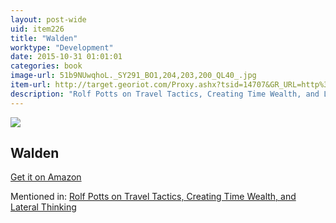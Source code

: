```yaml
---
layout: post-wide
uid: item226
title: "Walden"
worktype: "Development"
date: 2015-10-31 01:01:01
categories: book
image-url: 51b9NUwqhoL._SY291_BO1,204,203,200_QL40_.jpg
item-url: http://target.georiot.com/Proxy.ashx?tsid=14707&GR_URL=http%3A%2F%2Fwww.amazon.com%2FWalden-Henry-David-Thoreau%2Fdp%2F149968634X%2F
description: "Rolf Potts on Travel Tactics, Creating Time Wealth, and Lateral Thinking"
---
```

<a href="http://target.georiot.com/Proxy.ashx?tsid=14707&GR_URL=http%3A%2F%2Fwww.amazon.com%2FWalden-Henry-David-Thoreau%2Fdp%2F149968634X%2F" target="blank"><img src="../../../../img/thumbs/51b9NUwqhoL._SY291_BO1,204,203,200_QL40_.jpg" class="prod-img"></a>
<h2>Walden</h2>
<p><a href="http://target.georiot.com/Proxy.ashx?tsid=14707&GR_URL=http%3A%2F%2Fwww.amazon.com%2FWalden-Henry-David-Thoreau%2Fdp%2F149968634X%2F" target="blank">Get it on Amazon</a><p>
<p>Mentioned in: <a href="http://fourhourworkweek.com/2014/11/04/rolf-potts/" target="blank">Rolf Potts on Travel Tactics, Creating Time Wealth, and Lateral Thinking</a></p>
